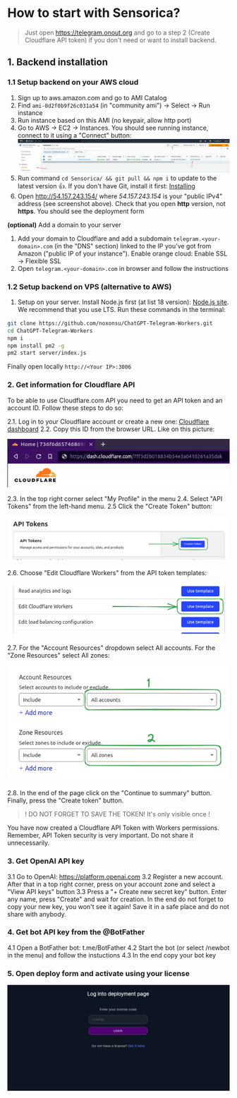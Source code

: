 # How to start with Sensorica?

> Just open https://telegram.onout.org and go to a step 2 (Create Cloudflare API token) if you don't need or want to install backend.

## 1. Backend installation

### 1.1 Setup backend on your AWS cloud

1. Sign up to aws.amazon.com and go to AMI Catalog
2. Find `ami-0d2f0b9f26c031a54` (in "community ami") -> Select -> Run instance
3. Run instance based on this AMI (no keypair, allow http port)
4. Go to AWS -> EC2 -> Instances. You should see running instance, connect to it using a "Connect" button:
   <img src="./images/aws-aigram-instance.png">
5. Run command ```cd Sensorica/ && git pull && npm i``` to update to the latest version 👍. If you don't
    have Git, install it first: [Installing](https://git-scm.com/book/en/v2/Getting-Started-Installing-Git) 
6. Open http://54.157.243.154/ where *54.157.243.154* is your "public IPv4" address (see screenshot above). Check that you open **http** version, not **https**.
   You should see the deployment form

**(optional)** Add a domain to your server

1. Add your domain to Cloudflare and add a subdomain `telegram.<your-domain>.com` (in the "DNS" section) linked to the IP you've got from Amazon ("public IP of your instance").
   Enable orange cloud: Enable SSL -> Flexible SSL
2. Open `telegram.<your-domain>.com` in browser and follow the instructions

### 1.2 Setup backend on VPS (alternative to AWS)

1. Setup on your server. Install Node.js first (at list 18 version): [Node.js site](https://nodejs.org/en). We recommend that you use LTS. 
   Run these commands in the terminal:

```bash
git clone https://github.com/noxonsu/ChatGPT-Telegram-Workers.git
cd ChatGPT-Telegram-Workers
npm i
npm install pm2 -g
pm2 start server/index.js
```

Finally open locally `http://<Your IP>:3006`

### 2. Get information for Cloudflare API

To be able to use Cloudflare.com API you need to get an API token and an account ID. Follow these steps to do so:

2.1. Log in to your Cloudflare account or create a new one: [Cloudflare dashboard](https://dash.cloudflare.com/)
2.2. Copy this ID from the browser URL. Like on this picture:

<img src="./images/cf-account-id-in-url.png">

2.3. In the top right corner select "My Profile" in the menu
2.4. Select "API Tokens" from the left-hand menu.
2.5 Click the "Create Token" button:

<img src="./images/cf-select-create-token.png">

2.6. Choose "Edit Cloudflare Workers" from the API token templates:

<img src="./images/cf-select-token-for-workers.png">

2.7. For the "Account Resources" dropdown select All accounts. For the "Zone Resources" select All zones:

<img src="./images/cf-select-all-accounts-and-zones-for-token.png">

2.8. In the end of the page click on the "Continue to summary" button. Finally, press the "Create token" button.

> ! DO NOT FORGET TO SAVE THE TOKEN! It's only visible once !

You have now created a Cloudflare API Token with Workers permissions. Remember, API Token security is very important. Do not share it unnecessarily.

### 3. Get OpenAI API key

3.1 Go to OpenAI: https://platform.openai.com
3.2 Register a new account. After that in a top right corner, press on your account zone and select a "View API keys" button
3.3 Press a "+ Create new secret key" button. Enter any name, press "Create" and wait for creation. In the end do not forget to copy your new key, you won't see it again! Save it in a safe place and do not share with anybody.

### 4. Get bot API key from the @BotFather

4.1 Open a BotFather bot: t.me/BotFather
4.2 Start the bot (or select /newbot in the menu) and follow the instuctions
4.3 In the end copy your bot key

### 5. Open deploy form and activate using your license

<img src="./images/onout-login-page.png">

